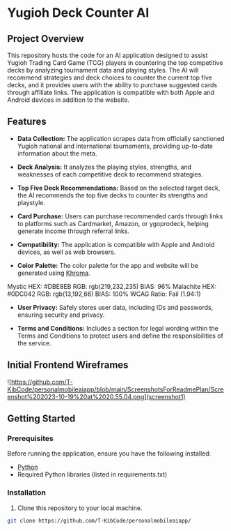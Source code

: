 # Yugioh Deck Counter AI

## Project Overview

This repository hosts the code for an AI application designed to assist Yugioh Trading Card Game (TCG) players in countering the top competitive decks by analyzing tournament data and playing styles. The AI will recommend strategies and deck choices to counter the current top five decks, and it provides users with the ability to purchase suggested cards through affiliate links. The application is compatible with both Apple and Android devices in addition to the website.

## Features

- **Data Collection:** The application scrapes data from officially sanctioned Yugioh national and international tournaments, providing up-to-date information about the meta.

- **Deck Analysis:** It analyzes the playing styles, strengths, and weaknesses of each competitive deck to recommend strategies.

- **Top Five Deck Recommendations:** Based on the selected target deck, the AI recommends the top five decks to counter its strengths and playstyle.

- **Card Purchase:** Users can purchase recommended cards through links to platforms such as Cardmarket, Amazon, or ygoprodeck, helping generate income through referral links.

- **Compatibility:** The application is compatible with Apple and Android devices, as well as web browsers.

- **Color Palette:** The color palette for the app and website will be generated using [Khroma](https://www.khroma.co/generator).

  
Mystic
HEX: #DBE8EB
RGB: rgb(219,232,235)
BIAS: 96%
Malachite
HEX: #0DC042
RGB: rgb(13,192,66)
BIAS: 100%
WCAG Ratio: Fail (1.94:1)

- **User Privacy:** Safely stores user data, including IDs and passwords, ensuring security and privacy.

- **Terms and Conditions:** Includes a section for legal wording within the Terms and Conditions to protect users and define the responsibilities of the service.

## Initial Frontend Wireframes

![https://github.com/T-KibCode/personalmobileaiapp/blob/main/ScreenshotsForReadmePlan/Screenshot%202023-10-19%20at%2020.55.04.png](screenshot1)

## Getting Started

### Prerequisites

Before running the application, ensure you have the following installed:

- [Python](https://www.python.org/downloads/)
- Required Python libraries (listed in requirements.txt)

### Installation

1. Clone this repository to your local machine.

```bash
git clone https://github.com/T-KibCode/personalmobileaiapp/
